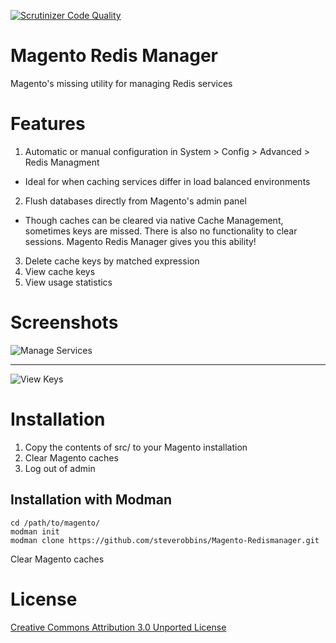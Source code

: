[![Scrutinizer Code Quality](https://scrutinizer-ci.com/g/steverobbins/Magento-Redismanager/badges/quality-score.png?b=master)](https://scrutinizer-ci.com/g/steverobbins/Magento-Redismanager/?branch=master)

Magento Redis Manager
==============================

Magento's missing utility for managing Redis services

# Features

1. Automatic or manual configuration in System > Config > Advanced > Redis Managment
 * Ideal for when caching services differ in load balanced environments
2. Flush databases directly from Magento's admin panel
 * Though caches can be cleared via native Cache Management, sometimes keys are missed.  There is also no functionality to clear sessions.  Magento Redis Manager gives you this ability!
3. Delete cache keys by matched expression
4. View cache keys
5. View usage statistics


# Screenshots

![Manage Services](http://i.imgur.com/TkeyEmY.png)

---

![View Keys](http://i.imgur.com/VGjLgGE.png)

# Installation

1. Copy the contents of src/ to your Magento installation
2. Clear Magento caches
3. Log out of admin

## Installation with Modman

    cd /path/to/magento/
    modman init
    modman clone https://github.com/steverobbins/Magento-Redismanager.git

Clear Magento caches

# License

[Creative Commons Attribution 3.0 Unported License](http://creativecommons.org/licenses/by/3.0/deed.en_US)
